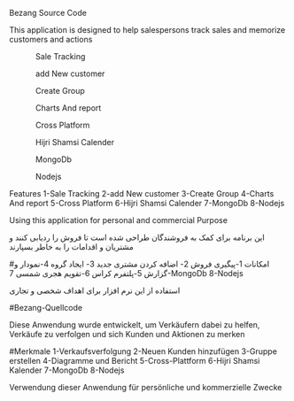 Bezang Source Code

This application is designed to help salespersons track sales and memorize customers and actions

<ul>
<ol>
Sale Tracking
</ol>
<ol>
add New customer
</ol>
<ol>
Create Group
</ol>
<ol>
Charts And report
</ol>
<ol>
Cross Platform
</ol>
<ol>
Hijri Shamsi Calender
</ol>
<ol>
MongoDb
</ol>
<ol>
Nodejs
</ol>
</ul>
Features
1-Sale Tracking
2-add New customer
3-Create Group
4-Charts And report
5-Cross Platform
6-Hijri Shamsi Calender
7-MongoDb
8-Nodejs

Using this application for personal and commercial Purpose

این برنامه برای کمک به فروشندگان طراحی شده است تا فروش را ردیابی کنند و مشتریان و اقدامات را به خاطر بسپارند

#امکانات
1-پیگیری فروش
2- اضافه کردن مشتری جدید
3- ایجاد گروه
4-نمودار و گزارش
5-پلتفرم کراس
6-تقویم هجری شمسی
7-MongoDb
8-Nodejs

استفاده از این نرم افزار برای اهداف شخصی و تجاری

#Bezang-Quellcode

Diese Anwendung wurde entwickelt, um Verkäufern dabei zu helfen, Verkäufe zu verfolgen und sich Kunden und Aktionen zu merken

#Merkmale
1-Verkaufsverfolgung
2-Neuen Kunden hinzufügen
3-Gruppe erstellen
4-Diagramme und Bericht
5-Cross-Plattform
6-Hijri Shamsi Kalender
7-MongoDb
8-Nodejs

Verwendung dieser Anwendung für persönliche und kommerzielle Zwecke
